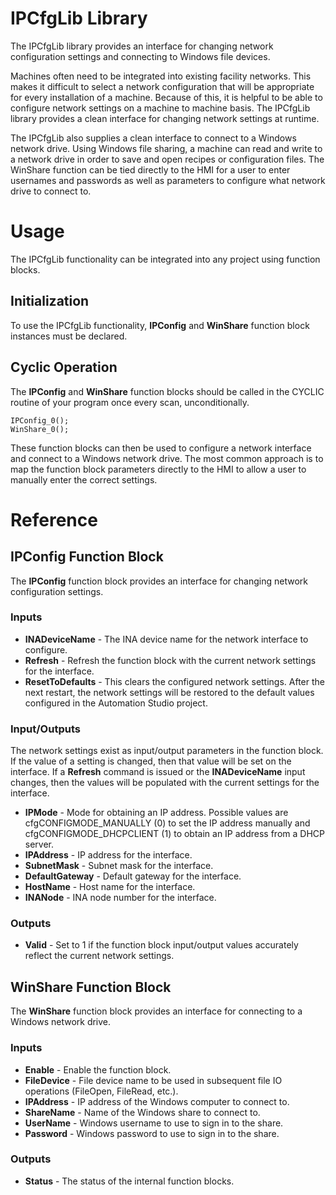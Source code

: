 
# IPCfgLib Library
The IPCfgLib library provides an interface for changing network configuration settings and connecting to Windows file devices.

Machines often need to be integrated into existing facility networks. This makes it difficult to select a network configuration that will be appropriate for every installation of a machine. Because of this, it is helpful to be able to configure network settings on a machine to machine basis. The IPCfgLib library provides a clean interface for changing network settings at runtime.

The IPCfgLib also supplies a clean interface to connect to a Windows network drive. Using Windows file sharing, a machine can read and write to a network drive in order to save and open recipes or configuration files. The WinShare function can be tied directly to the HMI for a user to enter usernames and passwords as well as parameters to configure what network drive to connect to.

# Usage
The IPCfgLib functionality can be integrated into any project using function blocks.

## Initialization
To use the IPCfgLib functionality, **IPConfig** and **WinShare** function block instances must be declared.

## Cyclic Operation
The **IPConfig** and **WinShare** function blocks should be called in the CYCLIC routine of your program once every scan, unconditionally.

	IPConfig_0();
	WinShare_0();

These function blocks can then be used to configure a network interface and connect to a Windows network drive. The most common approach is to map the function block parameters directly to the HMI to allow a user to manually enter the correct settings.

# Reference

## IPConfig Function Block
The **IPConfig** function block provides an interface for changing network configuration settings.

### Inputs
* **INADeviceName** - The INA device name for the network interface to configure.
* **Refresh** - Refresh the function block with the current network settings for the interface.
* **ResetToDefaults** - This clears the configured network settings. After the next restart, the network settings will be restored to the default values configured in the Automation Studio project.

### Input/Outputs
The network settings exist as input/output parameters in the function block. If the value of a setting is changed, then that value will be set on the interface. If a **Refresh** command is issued or the **INADeviceName** input changes, then the values will be populated with the current settings for the interface.

* **IPMode** - Mode for obtaining an IP address. Possible values are cfgCONFIGMODE_MANUALLY (0) to set the IP address manually and cfgCONFIGMODE_DHCPCLIENT (1) to obtain an IP address from a DHCP server.
* **IPAddress** - IP address for the interface.
* **SubnetMask** - Subnet mask for the interface.
* **DefaultGateway** - Default gateway for the interface.
* **HostName** - Host name for the interface.
* **INANode** - INA node number for the interface.

### Outputs
* **Valid** - Set to 1 if the function block input/output values accurately reflect the current network settings.

## WinShare Function Block
The **WinShare** function block provides an interface for connecting to a Windows network drive.

### Inputs
* **Enable** - Enable the function block.
* **FileDevice** - File device name to be used in subsequent file IO operations (FileOpen, FileRead, etc.).
* **IPAddress** - IP address of the Windows computer to connect to.
* **ShareName** - Name of the Windows share to connect to.
* **UserName** - Windows username to use to sign in to the share.
* **Password** - Windows password to use to sign in to the share.

### Outputs
* **Status** - The status of the internal function blocks.